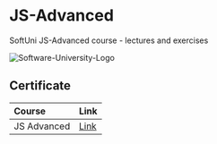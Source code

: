 # JS-Advanced
SoftUni JS-Advanced course - lectures and exercises

![Software-University-Logo](https://codeweek-s3.s3.amazonaws.com/event_picture/SoftUni-Logo-Flat.png)

## Certificate

|  Course | Link     | 
| :-------- | :------- | 
| JS Advanced  |[Link](https://softuni.bg/certificates/details/145388/b4ca646c)| 
